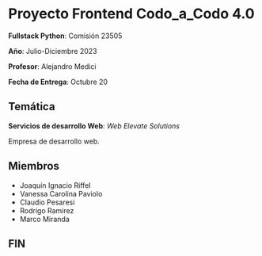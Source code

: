 # Proyecto Frontend Codo_a_Codo 4.0

**Fullstack Python**: Comisión 23505

**Año**: Julio-Diciembre 2023

**Profesor**: Alejandro Medici

**Fecha de Entrega**: Octubre 20

## Temática
**Servicios de desarrollo Web**: *Web Elevate Solutions*

Empresa de desarrollo web.

## Miembros
+ Joaquín Ignacio Riffel
+ Vanessa Carolina Paviolo
+ Claudio Pesaresi
+ Rodrigo Ramirez
+ Marco Miranda

## FIN



